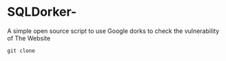 # SQLDorker-
A simple open source script to use Google dorks to check the vulnerability of The Website
```
git clone 
``` 
